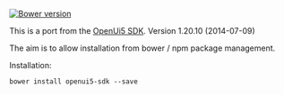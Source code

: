 [![Bower version](https://badge.fury.io/bo/openui5-sdk.svg)](http://badge.fury.io/bo/openui5-sdk)

This is a port from the [OpenUi5 SDK](http://sap.github.io/openui5/download.html). 
Version 1.20.10 (2014-07-09)

The aim is to allow installation from bower / npm package management.

Installation:

```
bower install openui5-sdk --save
```
